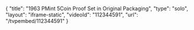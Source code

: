 {
    "title": "1963 PMint 5Coin Proof Set in Original Packaging",
    "type": "solo",
    "layout": "iframe-static",
    "videoId": "112344591",
    "url": "\/tvpembed\/112344591"
}